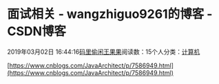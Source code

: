 
# 面试相关 - wangzhiguo9261的博客 - CSDN博客


2019年03月02日 16:44:16[码里偷闲王果果](https://me.csdn.net/wangzhiguo9261)阅读数：15个人分类：[计算机](https://blog.csdn.net/wangzhiguo9261/article/category/7704383)


[https://www.cnblogs.com/JavaArchitect/p/7586949.html](https://www.cnblogs.com/JavaArchitect/p/7586949.html)

